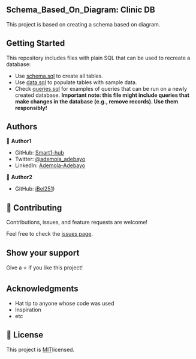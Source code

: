 ## Schema_Based_On_Diagram: Clinic DB

This project is based on creating a schema based on diagram.


## Getting Started

This repository includes files with plain SQL that can be used to recreate a database:

- Use [schema.sql](./schema.sql) to create all tables.
- Use [data.sql](./data.sql) to populate tables with sample data.
- Check [queries.sql](./queries.sql) for examples of queries that can be run on a newly created database. **Important note: this file might include queries that make changes in the database (e.g., remove records). Use them responsibly!**


## Authors

👤 **Author1**

- GitHub: [Smart1-hub](https://github.com/Smart1-hub)
- Twitter: [@ademola_adebayo](https://twitter.com/ademola_adebayo)
- LinkedIn: [Ademola-Adebayo](https://www.linkedin.com/in/ademola-adebayo/)

👤 **Author2**

- GitHub: [iBel251](https://github.com/iBel251))

## 🤝 Contributing

Contributions, issues, and feature requests are welcome!

Feel free to check the [issues page](../../issues/).

## Show your support

Give a ⭐️ if you like this project!

## Acknowledgments

- Hat tip to anyone whose code was used
- Inspiration
- etc

## 📝 License

This project is [MIT](https://github.com/microverseinc/readme-template/blob/master/MIT.md)licensed.
